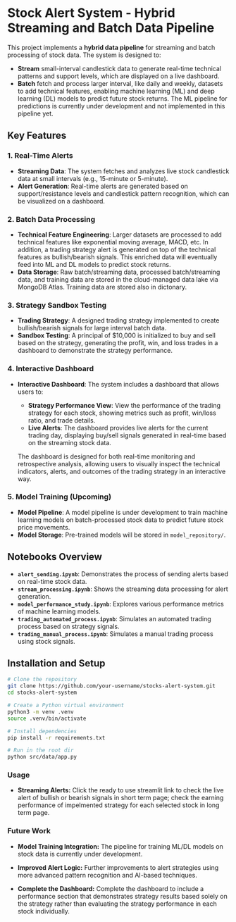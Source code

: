 # Stock Alert System - Hybrid Streaming and Batch Data Pipeline

This project implements a **hybrid data pipeline** for streaming and batch processing of stock data. The system is designed to:

- **Stream** small-interval candlestick data to generate real-time technical patterns and support levels, which are displayed on a live dashboard.
- **Batch** fetch and process larger interval, like daily and weekly, datasets to add technical features, enabling machine learning (ML) and deep learning (DL) models to predict future stock returns. The ML pipeline for predictions is currently under development and not implemented in this pipeline yet.

## Key Features

### 1. Real-Time Alerts
- **Streaming Data**: The system fetches and analyzes live stock candlestick data at small intervals (e.g., 15-minute or 5-minute).
- **Alert Generation**: Real-time alerts are generated based on support/resistance levels and candlestick pattern recognition, which can be visualized on a dashboard.

### 2. Batch Data Processing
- **Technical Feature Engineering**: Larger datasets are processed to add technical features like exponential moving average, MACD, etc. In addition, a trading strategy alert is generated on top of the technical features as bullish/bearish signals. This enriched data will eventually feed into ML and DL models to predict stock returns.
- **Data Storage**: Raw batch/streaming data, processed batch/streaming data, and training data are stored in the cloud-managed data lake via MongoDB Atlas. Training data are stored also in dictonary.

### 3. Strategy Sandbox Testing
- **Trading Strategy**: A designed trading strategy implemented to create bullish/bearish signals for large interval batch data.
- **Sandbox Testing**: A principal of $10,000 is initialized to buy and sell based on the strategy, generating the profit, win, and loss trades in a dashboard to demonstrate the strategy performance.

### 4. Interactive Dashboard
- **Interactive Dashboard**: The system includes a dashboard that allows users to:
  - **Strategy Performance View**: View the performance of the trading strategy for each stock, showing metrics such as profit, win/loss ratio, and trade details.
  - **Live Alerts**: The dashboard provides live alerts for the current trading day, displaying buy/sell signals generated in real-time based on the streaming stock data.
  
  The dashboard is designed for both real-time monitoring and retrospective analysis, allowing users to visually inspect the technical indicators, alerts, and outcomes of the trading strategy in an interactive way.

### 5. Model Training (Upcoming)
- **Model Pipeline**: A model pipeline is under development to train machine learning models on batch-processed stock data to predict future stock price movements.
- **Model Storage**: Pre-trained models will be stored in `model_repository/`.

## Notebooks Overview
- **`alert_sending.ipynb`**: Demonstrates the process of sending alerts based on real-time stock data.
- **`stream_processing.ipynb`**: Shows the streaming data processing for alert generation.
- **`model_performance_study.ipynb`**: Explores various performance metrics of machine learning models.
- **`trading_automated_process.ipynb`**: Simulates an automated trading process based on strategy signals.
- **`trading_manual_process.ipynb`**: Simulates a manual trading process using stock signals.

## Installation and Setup

```bash
# Clone the repository
git clone https://github.com/your-username/stocks-alert-system.git
cd stocks-alert-system

# Create a Python virtual environment
python3 -m venv .venv
source .venv/bin/activate

# Install dependencies
pip install -r requirements.txt

# Run in the root dir
python src/data/app.py
```

### Usage

- **Streaming Alerts:**  Click the ready to use streamlit link to check the live alert of bullish or bearish signals in short term page; check the earning performance of impelmented strategy for each selected stock in long term page. 

### Future Work

- **Model Training Integration:** The pipeline for training ML/DL models on stock data is currently under development.

- **Improved Alert Logic:** Further improvements to alert strategies using more advanced pattern recognition and AI-based techniques.
- **Complete the Dashboard:** Complete the dashboard to include a performance section that demonstrates strategy results based solely on the strategy rather than evaluating the strategy performance in each stock individually.
